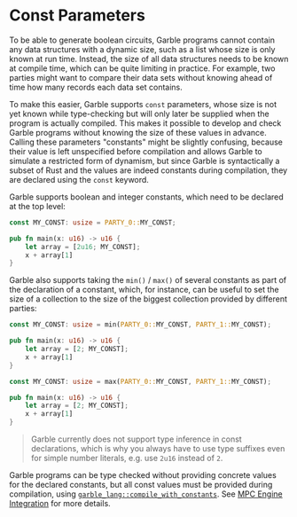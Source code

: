 # Const Parameters

To be able to generate boolean circuits, Garble programs cannot contain any data structures with a dynamic size, such as a list whose size is only known at run time. Instead, the size of all data structures needs to be known at compile time, which can be quite limiting in practice. For example, two parties might want to compare their data sets without knowing ahead of time how many records each data set contains.

To make this easier, Garble supports `const` parameters, whose size is not yet known while type-checking but will only later be supplied when the program is actually compiled. This makes it possible to develop and check Garble programs without knowing the size of these values in advance. Calling these parameters "constants" might be slightly confusing, because their value is left unspecified before compilation and allows Garble to simulate a restricted form of dynamism, but since Garble is syntactically a subset of Rust and the values are indeed constants during compilation, they are declared using the `const` keyword.

Garble supports boolean and integer constants, which need to be declared at the top level:

```rust
const MY_CONST: usize = PARTY_0::MY_CONST;

pub fn main(x: u16) -> u16 {
    let array = [2u16; MY_CONST];
    x + array[1]
}
```

Garble also supports taking the `min()` / `max()` of several constants as part of the declaration of a constant, which, for instance, can be useful to set the size of a collection to the size of the biggest collection provided by different parties:

```rust
const MY_CONST: usize = min(PARTY_0::MY_CONST, PARTY_1::MY_CONST);

pub fn main(x: u16) -> u16 {
    let array = [2; MY_CONST];
    x + array[1]
}
```

```rust
const MY_CONST: usize = max(PARTY_0::MY_CONST, PARTY_1::MY_CONST);

pub fn main(x: u16) -> u16 {
    let array = [2; MY_CONST];
    x + array[1]
}
```

> Garble currently does not support type inference in const declarations, which is why you always have to use type suffixes even for simple number literals, e.g. use `2u16` instead of `2`.

Garble programs can be type checked without providing concrete values for the declared constants, but all const values must be provided during compilation, using [`garble_lang::compile_with_constants`](https://docs.rs/garble_lang/latest/garble_lang/fn.compile_with_constants.html). See [MPC Engine Integration](../integration.md) for more details.
